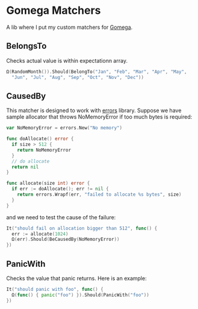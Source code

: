 # Gomega Matchers

A lib where I put my custom matchers for [Gomega](https://onsi.github.io/gomega/).

## BelongsTo

Checks actual value is within expectationn array.

```go
Ω(RandomMonth()).Should(BelongTo("Jan", "Feb", "Mar", "Apr", "May",
  "Jun", "Jul", "Aug", "Sep", "Oct", "Nov", "Dec"))

```

## CausedBy

This matcher is designed to work with [errors](https://godoc.org/github.com/pkg/errors) library.
Suppose we have sample allocator that throws NoMemoryError if too much bytes is required:

```go
var NoMemoryError = errors.New("No memory")

func doAllocate() error {
  if size > 512 {
    return NoMemoryError
  }
  // do allocate
  return nil
}

func allocate(size int) error {
  if err := doAllocate(); err != nil {
    return errors.Wrapf(err, "failed to allocate %s bytes", size)
  }
}
```

and we need to test the cause of the failure:

```go
It("should fail on allocation bigger than 512", func() {
  err := allocate(1024)
  Ω(err).Should(BeCausedBy(NoMemoryError))
})
```

## PanicWith

Checks the value that panic returns. Here is an example:


```go
It("should panic with foo", func() {
  Ω(func() { panic("foo") }).Should(PanicWith("foo"))
})
```
